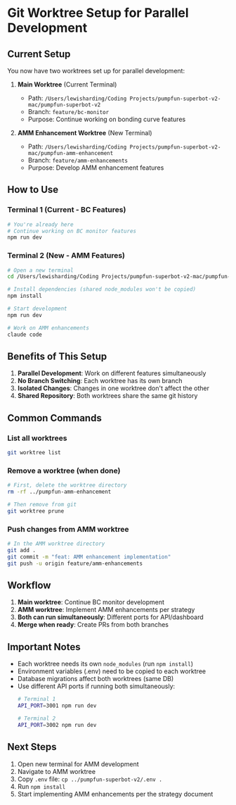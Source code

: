 # Git Worktree Setup for Parallel Development

## Current Setup

You now have two worktrees set up for parallel development:

1. **Main Worktree** (Current Terminal)
   - Path: `/Users/lewisharding/Coding Projects/pumpfun-superbot-v2-mac/pumpfun-superbot-v2`
   - Branch: `feature/bc-monitor`
   - Purpose: Continue working on bonding curve features

2. **AMM Enhancement Worktree** (New Terminal)
   - Path: `/Users/lewisharding/Coding Projects/pumpfun-superbot-v2-mac/pumpfun-amm-enhancement`
   - Branch: `feature/amm-enhancements`
   - Purpose: Develop AMM enhancement features

## How to Use

### Terminal 1 (Current - BC Features)
```bash
# You're already here
# Continue working on BC monitor features
npm run dev
```

### Terminal 2 (New - AMM Features)
```bash
# Open a new terminal
cd /Users/lewisharding/Coding Projects/pumpfun-superbot-v2-mac/pumpfun-amm-enhancement

# Install dependencies (shared node_modules won't be copied)
npm install

# Start development
npm run dev

# Work on AMM enhancements
claude code
```

## Benefits of This Setup

1. **Parallel Development**: Work on different features simultaneously
2. **No Branch Switching**: Each worktree has its own branch
3. **Isolated Changes**: Changes in one worktree don't affect the other
4. **Shared Repository**: Both worktrees share the same git history

## Common Commands

### List all worktrees
```bash
git worktree list
```

### Remove a worktree (when done)
```bash
# First, delete the worktree directory
rm -rf ../pumpfun-amm-enhancement

# Then remove from git
git worktree prune
```

### Push changes from AMM worktree
```bash
# In the AMM worktree directory
git add .
git commit -m "feat: AMM enhancement implementation"
git push -u origin feature/amm-enhancements
```

## Workflow

1. **Main worktree**: Continue BC monitor development
2. **AMM worktree**: Implement AMM enhancements per strategy
3. **Both can run simultaneously**: Different ports for API/dashboard
4. **Merge when ready**: Create PRs from both branches

## Important Notes

- Each worktree needs its own `node_modules` (run `npm install`)
- Environment variables (.env) need to be copied to each worktree
- Database migrations affect both worktrees (same DB)
- Use different API ports if running both simultaneously:
  ```bash
  # Terminal 1
  API_PORT=3001 npm run dev
  
  # Terminal 2
  API_PORT=3002 npm run dev
  ```

## Next Steps

1. Open new terminal for AMM development
2. Navigate to AMM worktree
3. Copy `.env` file: `cp ../pumpfun-superbot-v2/.env .`
4. Run `npm install`
5. Start implementing AMM enhancements per the strategy document